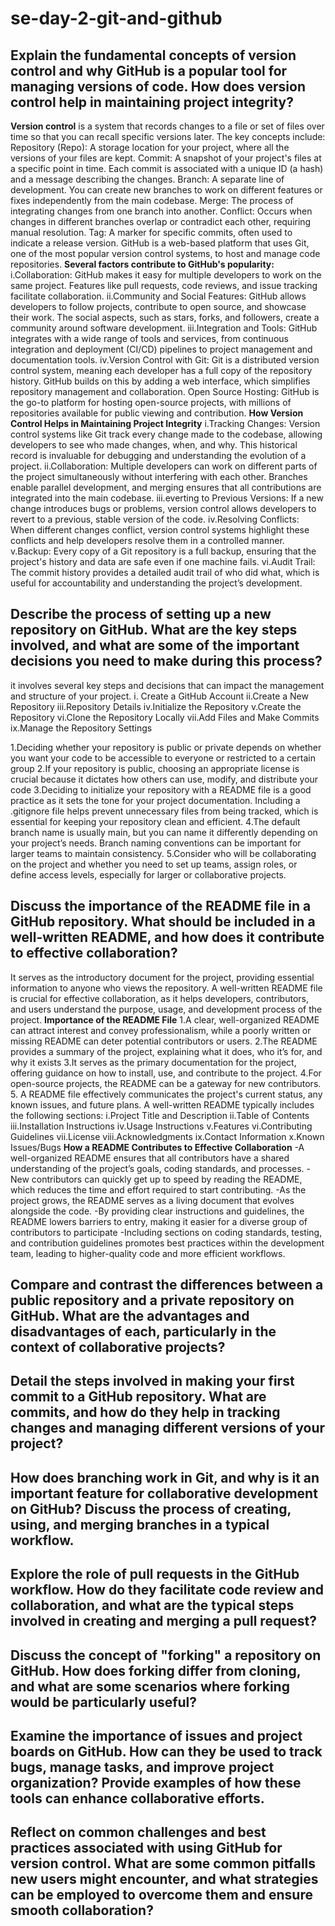 # se-day-2-git-and-github
## Explain the fundamental concepts of version control and why GitHub is a popular tool for managing versions of code. How does version control help in maintaining project integrity?
**Version control** is a system that records changes to a file or set of files over time so that you can recall specific versions later.
The key concepts include:
Repository (Repo): A storage location for your project, where all the versions of your files are kept.
Commit: A snapshot of your project's files at a specific point in time. Each commit is associated with a unique ID (a hash) and a message describing the changes.
Branch: A separate line of development. You can create new branches to work on different features or fixes independently from the main codebase.
Merge: The process of integrating changes from one branch into another.
Conflict: Occurs when changes in different branches overlap or contradict each other, requiring manual resolution.
Tag: A marker for specific commits, often used to indicate a release version.
GitHub is a web-based platform that uses Git, one of the most popular version control systems, to host and manage code repositories.
**Several factors contribute to GitHub's popularity:**
i.Collaboration: GitHub makes it easy for multiple developers to work on the same project. Features like pull requests, code reviews, and issue tracking facilitate collaboration.
ii.Community and Social Features: GitHub allows developers to follow projects, contribute to open source, and showcase their work. The social aspects, such as stars, forks, and followers, create a community around software development.
iii.Integration and Tools: GitHub integrates with a wide range of tools and services, from continuous integration and deployment (CI/CD) pipelines to project management and documentation tools.
iv.Version Control with Git: Git is a distributed version control system, meaning each developer has a full copy of the repository history. GitHub builds on this by adding a web interface, which simplifies repository management and collaboration.
Open Source Hosting: GitHub is the go-to platform for hosting open-source projects, with millions of repositories available for public viewing and contribution.
**How Version Control Helps in Maintaining Project Integrity**
i.Tracking Changes: Version control systems like Git track every change made to the codebase, allowing developers to see who made changes, when, and why. This historical record is invaluable for debugging and understanding the evolution of a project.
ii.Collaboration: Multiple developers can work on different parts of the project simultaneously without interfering with each other. Branches enable parallel development, and merging ensures that all contributions are integrated into the main codebase.
iii.everting to Previous Versions: If a new change introduces bugs or problems, version control allows developers to revert to a previous, stable version of the code.
iv.Resolving Conflicts: When different changes conflict, version control systems highlight these conflicts and help developers resolve them in a controlled manner.
v.Backup: Every copy of a Git repository is a full backup, ensuring that the project's history and data are safe even if one machine fails.
vi.Audit Trail: The commit history provides a detailed audit trail of who did what, which is useful for accountability and understanding the project’s development.

## Describe the process of setting up a new repository on GitHub. What are the key steps involved, and what are some of the important decisions you need to make during this process?
it involves several key steps and decisions that can impact the management and structure of your project.
i. Create a GitHub Account
ii.Create a New Repository
iii.Repository Details
iv.Initialize the Repository
v.Create the Repository
vi.Clone the Repository Locally
vii.Add Files and Make Commits
ix.Manage the Repository Settings

1.Deciding whether your repository is public or private depends on whether you want your code to be accessible to everyone or restricted to a certain group
2.If your repository is public, choosing an appropriate license is crucial because it dictates how others can use, modify, and distribute your code
3.Deciding to initialize your repository with a README file is a good practice as it sets the tone for your project documentation. Including a .gitignore file helps prevent unnecessary files from being tracked, which is essential for keeping your repository clean and efficient.
4.The default branch name is usually main, but you can name it differently depending on your project’s needs. Branch naming conventions can be important for larger teams to maintain consistency.
5.Consider who will be collaborating on the project and whether you need to set up teams, assign roles, or define access levels, especially for larger or collaborative projects.
## Discuss the importance of the README file in a GitHub repository. What should be included in a well-written README, and how does it contribute to effective collaboration?
It serves as the introductory document for the project, providing essential information to anyone who views the repository. A well-written README file is crucial for effective collaboration, as it helps developers, contributors, and users understand the purpose, usage, and development process of the project.
**Importance of the README File**
1.A clear, well-organized README can attract interest and convey professionalism, while a poorly written or missing README can deter potential contributors or users.
2.The README provides a summary of the project, explaining what it does, who it’s for, and why it exists
3.It serves as the primary documentation for the project, offering guidance on how to install, use, and contribute to the project.
4.For open-source projects, the README can be a gateway for new contributors.
5. A README file effectively communicates the project's current status, any known issues, and future plans.
A well-written README typically includes the following sections:
i.Project Title and Description
ii.Table of Contents
iii.Installation Instructions
iv.Usage Instructions
v.Features
vi.Contributing Guidelines
vii.License
viii.Acknowledgments
ix.Contact Information
x.Known Issues/Bugs
**How a README Contributes to Effective Collaboration**
-A well-organized README ensures that all contributors have a shared understanding of the project’s goals, coding standards, and processes.
-New contributors can quickly get up to speed by reading the README, which reduces the time and effort required to start contributing.
-As the project grows, the README serves as a living document that evolves alongside the code.
-By providing clear instructions and guidelines, the README lowers barriers to entry, making it easier for a diverse group of contributors to participate
-Including sections on coding standards, testing, and contribution guidelines promotes best practices within the development team, leading to higher-quality code and more efficient workflows.

## Compare and contrast the differences between a public repository and a private repository on GitHub. What are the advantages and disadvantages of each, particularly in the context of collaborative projects?

## Detail the steps involved in making your first commit to a GitHub repository. What are commits, and how do they help in tracking changes and managing different versions of your project?

## How does branching work in Git, and why is it an important feature for collaborative development on GitHub? Discuss the process of creating, using, and merging branches in a typical workflow.

## Explore the role of pull requests in the GitHub workflow. How do they facilitate code review and collaboration, and what are the typical steps involved in creating and merging a pull request?

## Discuss the concept of "forking" a repository on GitHub. How does forking differ from cloning, and what are some scenarios where forking would be particularly useful?

## Examine the importance of issues and project boards on GitHub. How can they be used to track bugs, manage tasks, and improve project organization? Provide examples of how these tools can enhance collaborative efforts.

## Reflect on common challenges and best practices associated with using GitHub for version control. What are some common pitfalls new users might encounter, and what strategies can be employed to overcome them and ensure smooth collaboration?
